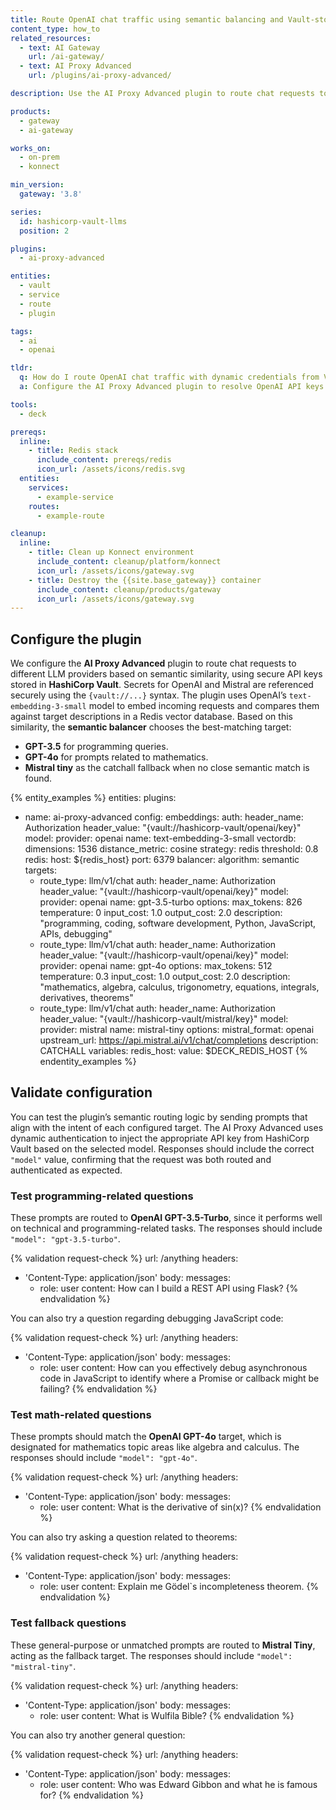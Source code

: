 ```yaml
---
title: Route OpenAI chat traffic using semantic balancing and Vault-stored keys
content_type: how_to
related_resources:
  - text: AI Gateway
    url: /ai-gateway/
  - text: AI Proxy Advanced
    url: /plugins/ai-proxy-advanced/

description: Use the AI Proxy Advanced plugin to route chat requests to OpenAI models based on semantic intent, secured with API keys stored in HashiCorp Vault.

products:
  - gateway
  - ai-gateway

works_on:
  - on-prem
  - konnect

min_version:
  gateway: '3.8'

series:
  id: hashicorp-vault-llms
  position: 2

plugins:
  - ai-proxy-advanced

entities:
  - vault
  - service
  - route
  - plugin

tags:
  - ai
  - openai

tldr:
  q: How do I route OpenAI chat traffic with dynamic credentials from Vault?
  a: Configure the AI Proxy Advanced plugin to resolve OpenAI API keys dynamically from HashiCorp Vault, then route chat traffic to the most relevant model using semantic balancing based on user input.

tools:
  - deck

prereqs:
  inline:
    - title: Redis stack
      include_content: prereqs/redis
      icon_url: /assets/icons/redis.svg
  entities:
    services:
      - example-service
    routes:
      - example-route

cleanup:
  inline:
    - title: Clean up Konnect environment
      include_content: cleanup/platform/konnect
      icon_url: /assets/icons/gateway.svg
    - title: Destroy the {{site.base_gateway}} container
      include_content: cleanup/products/gateway
      icon_url: /assets/icons/gateway.svg
---
```


## Configure the plugin

We configure the **AI Proxy Advanced** plugin to route chat requests to different LLM providers based on semantic similarity, using secure API keys stored in **HashiCorp Vault**. Secrets for OpenAI and Mistral are referenced securely using the `{vault://...}` syntax. The plugin uses OpenAI’s `text-embedding-3-small` model to embed incoming requests and compares them against target descriptions in a Redis vector database. Based on this similarity, the **semantic balancer** chooses the best-matching target:
- **GPT-3.5** for programming queries.
- **GPT-4o** for prompts related to mathematics.
- **Mistral tiny** as the catchall fallback when no close semantic match is found.

{% entity_examples %}
entities:
  plugins:
  - name: ai-proxy-advanced
    config:
      embeddings:
        auth:
          header_name: Authorization
          header_value: "{vault://hashicorp-vault/openai/key}"
        model:
          provider: openai
          name: text-embedding-3-small
      vectordb:
        dimensions: 1536
        distance_metric: cosine
        strategy: redis
        threshold: 0.8
        redis:
          host: ${redis_host}
          port: 6379
      balancer:
        algorithm: semantic
      targets:
      - route_type: llm/v1/chat
        auth:
          header_name: Authorization
          header_value: "{vault://hashicorp-vault/openai/key}"
        model:
          provider: openai
          name: gpt-3.5-turbo
          options:
            max_tokens: 826
            temperature: 0
            input_cost: 1.0
            output_cost: 2.0
        description: "programming, coding, software development, Python, JavaScript, APIs, debugging"
      - route_type: llm/v1/chat
        auth:
          header_name: Authorization
          header_value: "{vault://hashicorp-vault/openai/key}"
        model:
          provider: openai
          name: gpt-4o
          options:
            max_tokens: 512
            temperature: 0.3
            input_cost: 1.0
            output_cost: 2.0
        description: "mathematics, algebra, calculus, trigonometry, equations, integrals, derivatives, theorems"
      - route_type: llm/v1/chat
        auth:
          header_name: Authorization
          header_value: "{vault://hashicorp-vault/mistral/key}"
        model:
          provider: mistral
          name: mistral-tiny
          options:
            mistral_format: openai
            upstream_url: https://api.mistral.ai/v1/chat/completions
        description: CATCHALL
variables:
  redis_host:
    value: $DECK_REDIS_HOST
{% endentity_examples %}


## Validate configuration

You can test the plugin’s semantic routing logic by sending prompts that align with the intent of each configured target. The AI Proxy Advanced uses dynamic authentication to inject the appropriate API key from HashiCorp Vault based on the selected model. Responses should include the correct `"model"` value, confirming that the request was both routed and authenticated as expected.

### Test programming-related questions

These prompts are routed to **OpenAI GPT-3.5-Turbo**, since it performs well on technical and programming-related tasks. The responses should include `"model": "gpt-3.5-turbo"`.

<!-- vale off -->
{% validation request-check %}
url: /anything
headers:
- 'Content-Type: application/json'
body:
  messages:
    - role: user
      content: How can I build a REST API using Flask?
{% endvalidation %}
<!-- vale on -->

You can also try a question regarding debugging JavaScript code:

<!-- vale off -->
{% validation request-check %}
url: /anything
headers:
- 'Content-Type: application/json'
body:
  messages:
    - role: user
      content: How can you effectively debug asynchronous code in JavaScript to identify where a Promise or callback might be failing?
{% endvalidation %}
<!-- vale on -->

### Test math-related questions

These prompts should match the **OpenAI GPT-4o** target, which is designated for mathematics topic areas like algebra and calculus. The responses should include `"model": "gpt-4o"`.

<!-- vale off -->
{% validation request-check %}
url: /anything
headers:
- 'Content-Type: application/json'
body:
  messages:
    - role: user
      content: What is the derivative of sin(x)?
{% endvalidation %}
<!-- vale on -->

You can also try asking a question related to theorems:

<!-- vale off -->
{% validation request-check %}
url: /anything
headers:
- 'Content-Type: application/json'
body:
  messages:
    - role: user
      content: Explain me Gödel`s incompleteness theorem.
{% endvalidation %}
<!-- vale on -->

### Test fallback questions

These general-purpose or unmatched prompts are routed to **Mistral Tiny**, acting as the fallback target. The responses should include `"model": "mistral-tiny"`.

<!-- vale off -->
{% validation request-check %}
url: /anything
headers:
- 'Content-Type: application/json'
body:
  messages:
    - role: user
      content: What is Wulfila Bible?
{% endvalidation %}
<!-- vale on -->

You can also try another general question:

<!-- vale off -->
{% validation request-check %}
url: /anything
headers:
- 'Content-Type: application/json'
body:
  messages:
    - role: user
      content: Who was Edward Gibbon and what he is famous for?
{% endvalidation %}
<!-- vale on -->
